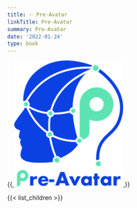 ```yaml
---
title: ✨ Pre-Avatar
linkTitle: Pre-Avatar
summary: Pre-Avatar
date: '2022-01-24'
type: book
---
```

{{<a href="https://pre-avatar.largeaudiomodel.com">
<img src="logo_crop.png" alt="pre-avatar" style="width:50%;">
</a>}}
<!-- {{< figure src="logo-preavatar.png" >}} -->

{{< list_children >}}

<!-- {{< figure src="logo_crop.png" >}} -->